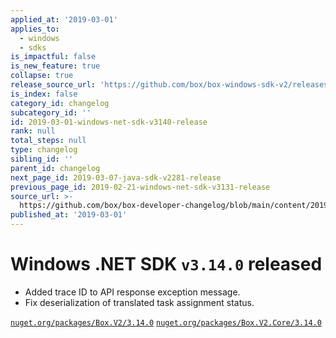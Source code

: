 ```yaml
---
applied_at: '2019-03-01'
applies_to:
  - windows
  - sdks
is_impactful: false
is_new_feature: true
collapse: true
release_source_url: 'https://github.com/box/box-windows-sdk-v2/releases/tag/v3.14.0'
is_index: false
category_id: changelog
subcategory_id: ''
id: 2019-03-01-windows-net-sdk-v3140-release
rank: null
total_steps: null
type: changelog
sibling_id: ''
parent_id: changelog
next_page_id: 2019-03-07-java-sdk-v2281-release
previous_page_id: 2019-02-21-windows-net-sdk-v3131-release
source_url: >-
  https://github.com/box/box-developer-changelog/blob/main/content/2019/03-01-windows-net-sdk-v3140-release.md
published_at: '2019-03-01'
---
```

# Windows .NET SDK `v3.14.0` released

- Added trace ID to API response exception message.
- Fix deserialization of translated task assignment status.

[`nuget.org/packages/Box.V2/3.14.0`](https://www.nuget.org/packages/Box.V2/3.14.0)
[`nuget.org/packages/Box.V2.Core/3.14.0`](https://www.nuget.org/packages/Box.V2.Core/3.14.0)